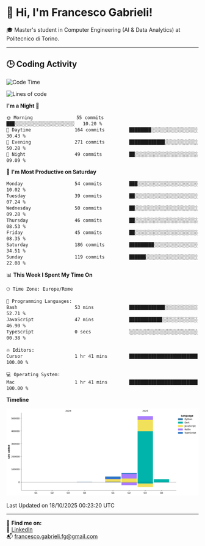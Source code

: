# 👋 Hi, I'm Francesco Gabrieli!

🎓 Master's student in Computer Engineering (AI & Data Analytics) at Politecnico di Torino.  

---

## 🕒 Coding Activity

<!--START_SECTION:waka-->
![Code Time](http://img.shields.io/badge/Code%20Time-153%20hrs%208%20mins-blue)

![Lines of code](https://img.shields.io/badge/From%20Hello%20World%20I%27ve%20Written-652.1%20thousand%20lines%20of%20code-blue)

**I'm a Night 🦉** 

```text
🌞 Morning                55 commits          ███░░░░░░░░░░░░░░░░░░░░░░   10.20 % 
🌆 Daytime                164 commits         ████████░░░░░░░░░░░░░░░░░   30.43 % 
🌃 Evening                271 commits         █████████████░░░░░░░░░░░░   50.28 % 
🌙 Night                  49 commits          ██░░░░░░░░░░░░░░░░░░░░░░░   09.09 % 
```
📅 **I'm Most Productive on Saturday** 

```text
Monday                   54 commits          ███░░░░░░░░░░░░░░░░░░░░░░   10.02 % 
Tuesday                  39 commits          ██░░░░░░░░░░░░░░░░░░░░░░░   07.24 % 
Wednesday                50 commits          ██░░░░░░░░░░░░░░░░░░░░░░░   09.28 % 
Thursday                 46 commits          ██░░░░░░░░░░░░░░░░░░░░░░░   08.53 % 
Friday                   45 commits          ██░░░░░░░░░░░░░░░░░░░░░░░   08.35 % 
Saturday                 186 commits         █████████░░░░░░░░░░░░░░░░   34.51 % 
Sunday                   119 commits         ██████░░░░░░░░░░░░░░░░░░░   22.08 % 
```


📊 **This Week I Spent My Time On** 

```text
🕑︎ Time Zone: Europe/Rome

💬 Programming Languages: 
Bash                     53 mins             █████████████░░░░░░░░░░░░   52.71 % 
JavaScript               47 mins             ████████████░░░░░░░░░░░░░   46.90 % 
TypeScript               0 secs              ░░░░░░░░░░░░░░░░░░░░░░░░░   00.38 % 

🔥 Editors: 
Cursor                   1 hr 41 mins        █████████████████████████   100.00 % 

💻 Operating System: 
Mac                      1 hr 41 mins        █████████████████████████   100.00 % 
```

**Timeline**

![Lines of Code chart](https://raw.githubusercontent.com/francescogabrieli/francescogabrieli/main/assets/bar_graph.png)


 Last Updated on 18/10/2025 00:23:20 UTC
<!--END_SECTION:waka-->


---



🔗 **Find me on:**  
💼 [LinkedIn](https://www.linkedin.com/in/francesco-gabrieli)  
📬 francesco.gabrieli.fg@gmail.com  



